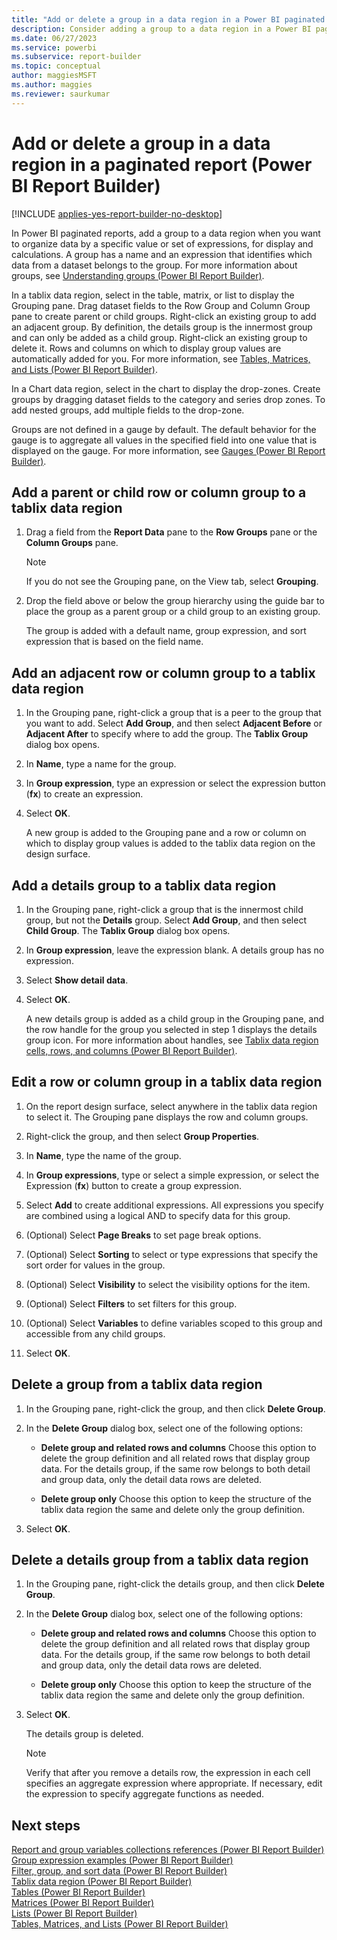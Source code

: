 ```yaml
---
title: "Add or delete a group in a data region in a Power BI paginated report | Microsoft Docs"
description: Consider adding a group to a data region in a Power BI paginated report to organize data by a specific value or set of expressions for display and calculations in Report Builder.
ms.date: 06/27/2023
ms.service: powerbi
ms.subservice: report-builder
ms.topic: conceptual
author: maggiesMSFT
ms.author: maggies
ms.reviewer: saurkumar
---
```

# Add or delete a group in a data region in a paginated report (Power BI Report Builder)

[!INCLUDE [applies-yes-report-builder-no-desktop](../../includes/applies-yes-report-builder-no-desktop.md)]

In Power BI paginated reports, add a group to a data region when you want to organize data by a specific value or set of expressions, for display and calculations. A group has a name and an expression that identifies which data from a dataset belongs to the group. For more information about groups, see [Understanding groups (Power BI Report Builder)](/sql/reporting-services/report-design/understanding-groups-report-builder-and-ssrs).  
  
 In a tablix data region, select in the table, matrix, or list to display the Grouping pane. Drag dataset fields to the Row Group and Column Group pane to create parent or child groups. Right-click an existing group to add an adjacent group. By definition, the details group is the innermost group and can only be added as a child group. Right-click an existing group to delete it. Rows and columns on which to display group values are automatically added for you. For more information, see [Tables, Matrices, and Lists (Power BI Report Builder)](/sql/reporting-services/report-design/tables-matrices-and-lists-report-builder-and-ssrs).  
  
 In a Chart data region, select in the chart to display the drop-zones. Create groups by dragging dataset fields to the category and series drop zones. To add nested groups, add multiple fields to the drop-zone.  
  
 Groups are not defined in a gauge by default. The default behavior for the gauge is to aggregate all values in the specified field into one value that is displayed on the gauge. For more information, see [Gauges (Power BI Report Builder)](/visualizations/gauges-report-builder.md).  
  
  
## Add a parent or child row or column group to a tablix data region  
  
1.  Drag a field from the **Report Data** pane to the **Row Groups** pane or the **Column Groups** pane.  
  
    > [!NOTE]  
    >  If you do not see the Grouping pane, on the View tab, select **Grouping**.  
  
2.  Drop the field above or below the group hierarchy using the guide bar to place the group as a parent group or a child group to an existing group.  
  
     The group is added with a default name, group expression, and sort expression that is based on the field name.  
  
## Add an adjacent row or column group to a tablix data region  
  
1.  In the Grouping pane, right-click a group that is a peer to the group that you want to add. Select **Add Group**, and then select **Adjacent Before** or **Adjacent After** to specify where to add the group. The **Tablix Group** dialog box opens.  
  
2.  In **Name**, type a name for the group.  
  
3.  In **Group expression**, type an expression or select the expression button (**fx**) to create an expression.  
  
4.  Select **OK**.
  
     A new group is added to the Grouping pane and a row or column on which to display group values is added to the tablix data region on the design surface.  
  
## Add a details group to a tablix data region  
  
1.  In the Grouping pane, right-click a group that is the innermost child group, but not the **Details** group. Select **Add Group**, and then select **Child Group**. The **Tablix Group** dialog box opens.  
  
2.  In **Group expression**, leave the expression blank. A details group has no expression.  
  
3.  Select **Show detail data**.  
  
4.  Select **OK**.
  
     A new details group is added as a child group in the Grouping pane, and the row handle for the group you selected in step 1 displays the details group icon. For more information about handles, see [Tablix data region cells, rows, and columns (Power BI Report Builder)](/sql/reporting-services/report-design/tablix-data-region-cells-rows-and-columns-report-builder-and-ssrs).  
  
## Edit a row or column group in a tablix data region  
  
1.  On the report design surface, select anywhere in the tablix data region to select it. The Grouping pane displays the row and column groups.  
  
2.  Right-click the group, and then select **Group Properties**.  
  
3.  In **Name**, type the name of the group.  
  
4.  In **Group expressions**, type or select a simple expression, or select the Expression (**fx**) button to create a group expression.  
  
5.  Select **Add** to create additional expressions. All expressions you specify are combined using a logical AND to specify data for this group.  
  
6.  (Optional) Select **Page Breaks** to set page break options.  
  
7.  (Optional) Select **Sorting** to select or type expressions that specify the sort order for values in the group.  
  
8.  (Optional) Select **Visibility** to select the visibility options for the item.  
  
9. (Optional) Select **Filters** to set filters for this group.  
  
10. (Optional) Select **Variables** to define variables scoped to this group and accessible from any child groups.  
  
11. Select **OK**.
  
## Delete a group from a tablix data region  
  
1.  In the Grouping pane, right-click the group, and then click **Delete Group**.  
  
2.  In the **Delete Group** dialog box, select one of the following options:  
  
    -   **Delete group and related rows and columns** Choose this option to delete the group definition and all related rows that display group data. For the details group, if the same row belongs to both detail and group data, only the detail data rows are deleted.  
  
    -   **Delete group only** Choose this option to keep the structure of the tablix data region the same and delete only the group definition.  
  
3.  Select **OK**.
  
## Delete a details group from a tablix data region  
  
1.  In the Grouping pane, right-click the details group, and then click **Delete Group**.  
  
2.  In the **Delete Group** dialog box, select one of the following options:  
  
    -   **Delete group and related rows and columns** Choose this option to delete the group definition and all related rows that display group data. For the details group, if the same row belongs to both detail and group data, only the detail data rows are deleted.  
  
    -   **Delete group only** Choose this option to keep the structure of the tablix data region the same and delete only the group definition.  
  
3.  Select **OK**.
  
     The details group is deleted.  
  
    > [!NOTE]  
    >  Verify that after you remove a details row, the expression in each cell specifies an aggregate expression where appropriate. If necessary, edit the expression to specify aggregate functions as needed.  
  
## Next steps  
 [Report and group variables collections references (Power BI Report Builder)](/sql/reporting-services/report-design/built-in-collections-report-and-group-variables-references-report-builder)   
 [Group expression examples (Power BI Report Builder)](/sql/reporting-services/report-design/group-expression-examples-report-builder-and-ssrs)   
 [Filter, group, and sort data (Power BI Report Builder)](/sql/reporting-services/report-design/filter-group-and-sort-data-report-builder-and-ssrs)   
 [Tablix data region (Power BI Report Builder)](/sql/reporting-services/report-design/tablix-data-region-report-builder-and-ssrs)   
 [Tables (Power BI Report Builder)](/sql/reporting-services/report-design/tables-report-builder-and-ssrs)   
 [Matrices (Power BI Report Builder)](/sql/reporting-services/report-design/create-a-matrix-report-builder-and-ssrs)   
 [Lists (Power BI Report Builder)](/sql/reporting-services/report-design/create-invoices-and-forms-with-lists-report-builder-and-ssrs)   
 [Tables, Matrices, and Lists (Power BI Report Builder)](/sql/reporting-services/report-design/tables-matrices-and-lists-report-builder-and-ssrs)  
  
  
